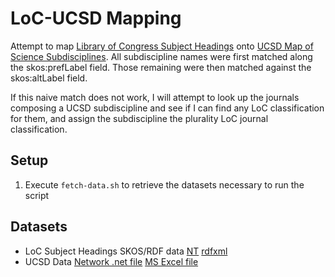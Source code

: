 LoC-UCSD Mapping
==================

Attempt to map [Library of Congress Subject Headings](http://id.loc.gov/authorities/subjects.html) onto [UCSD Map of Science Subdisciplines](http://sci.cns.iu.edu/ucsdmap/). All subdiscipline names were first matched along the skos:prefLabel field. Those remaining were then matched against the skos:altLabel field.

If this naive match does not work, I will attempt to look up the journals composing a UCSD subdiscipline and see if I can find any LoC classification for them, and assign the subdiscipline the plurality LoC journal classification.

Setup
-------
1. Execute `fetch-data.sh` to retrieve the datasets necessary to run the script

Datasets
----------
* LoC Subject Headings SKOS/RDF data [NT](http://id.loc.gov/static/data/authoritiessubjects.nt.skos.zip) [rdfxml](http://id.loc.gov/static/data/authoritiessubjects.rdfxml.skos.zip)
* UCSD Data [Network .net file](http://sci.cns.iu.edu/ucsdmap/data/UCSDmap.net) [MS Excel file](http://sci.cns.iu.edu/ucsdmap/data/UCSDmapDataTables.xlsx)
